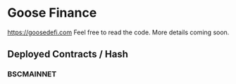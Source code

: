 # Goose Finance

https://goosedefi.com Feel free to read the code. More details coming soon.

## Deployed Contracts / Hash

### BSCMAINNET

